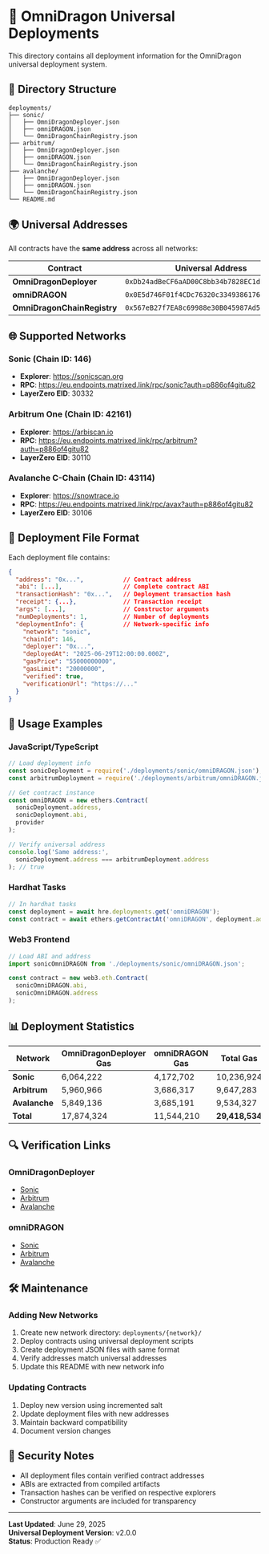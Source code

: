 # 🚀 OmniDragon Universal Deployments

This directory contains all deployment information for the OmniDragon universal deployment system.

## 📁 Directory Structure

```
deployments/
├── sonic/
│   ├── OmniDragonDeployer.json
│   ├── omniDRAGON.json
│   └── OmniDragonChainRegistry.json
├── arbitrum/
│   ├── OmniDragonDeployer.json
│   ├── omniDRAGON.json
│   └── OmniDragonChainRegistry.json
├── avalanche/
│   ├── OmniDragonDeployer.json
│   ├── omniDRAGON.json
│   └── OmniDragonChainRegistry.json
└── README.md
```

## 🌍 Universal Addresses

All contracts have the **same address** across all networks:

| Contract | Universal Address |
|----------|------------------|
| **OmniDragonDeployer** | `0xDb24adBeCF6aAD00C8bb34b7828EC1dd095c2e2C` |
| **omniDRAGON** | `0x0E5d746F01f4CDc76320c3349386176a873eAa40` |
| **OmniDragonChainRegistry** | `0x567eB27f7EA8c69988e30B045987Ad58A597685C` |

## 🌐 Supported Networks

### Sonic (Chain ID: 146)
- **Explorer**: https://sonicscan.org
- **RPC**: https://eu.endpoints.matrixed.link/rpc/sonic?auth=p886of4gitu82
- **LayerZero EID**: 30332

### Arbitrum One (Chain ID: 42161)
- **Explorer**: https://arbiscan.io
- **RPC**: https://eu.endpoints.matrixed.link/rpc/arbitrum?auth=p886of4gitu82
- **LayerZero EID**: 30110

### Avalanche C-Chain (Chain ID: 43114)
- **Explorer**: https://snowtrace.io
- **RPC**: https://eu.endpoints.matrixed.link/rpc/avax?auth=p886of4gitu82
- **LayerZero EID**: 30106

## 📄 Deployment File Format

Each deployment file contains:

```json
{
  "address": "0x...",           // Contract address
  "abi": [...],                 // Complete contract ABI
  "transactionHash": "0x...",   // Deployment transaction hash
  "receipt": {...},             // Transaction receipt
  "args": [...],                // Constructor arguments
  "numDeployments": 1,          // Number of deployments
  "deploymentInfo": {           // Network-specific info
    "network": "sonic",
    "chainId": 146,
    "deployer": "0x...",
    "deployedAt": "2025-06-29T12:00:00.000Z",
    "gasPrice": "55000000000",
    "gasLimit": "20000000",
    "verified": true,
    "verificationUrl": "https://..."
  }
}
```

## 🔧 Usage Examples

### JavaScript/TypeScript

```javascript
// Load deployment info
const sonicDeployment = require('./deployments/sonic/omniDRAGON.json');
const arbitrumDeployment = require('./deployments/arbitrum/omniDRAGON.json');

// Get contract instance
const omniDRAGON = new ethers.Contract(
  sonicDeployment.address,
  sonicDeployment.abi,
  provider
);

// Verify universal address
console.log('Same address:', 
  sonicDeployment.address === arbitrumDeployment.address
); // true
```

### Hardhat Tasks

```javascript
// In hardhat tasks
const deployment = await hre.deployments.get('omniDRAGON');
const contract = await ethers.getContractAt('omniDRAGON', deployment.address);
```

### Web3 Frontend

```javascript
// Load ABI and address
import sonicOmniDRAGON from './deployments/sonic/omniDRAGON.json';

const contract = new web3.eth.Contract(
  sonicOmniDRAGON.abi,
  sonicOmniDRAGON.address
);
```

## 📊 Deployment Statistics

| Network | OmniDragonDeployer Gas | omniDRAGON Gas | Total Gas |
|---------|----------------------|----------------|-----------|
| **Sonic** | 6,064,222 | 4,172,702 | 10,236,924 |
| **Arbitrum** | 5,960,966 | 3,686,317 | 9,647,283 |
| **Avalanche** | 5,849,136 | 3,685,191 | 9,534,327 |
| **Total** | 17,874,324 | 11,544,210 | **29,418,534** |

## 🔍 Verification Links

### OmniDragonDeployer
- [Sonic](https://sonicscan.org/address/0xDb24adBeCF6aAD00C8bb34b7828EC1dd095c2e2C#code)
- [Arbitrum](https://arbiscan.io/address/0xDb24adBeCF6aAD00C8bb34b7828EC1dd095c2e2C#code)
- [Avalanche](https://snowtrace.io/address/0xDb24adBeCF6aAD00C8bb34b7828EC1dd095c2e2C#code)

### omniDRAGON
- [Sonic](https://sonicscan.org/address/0x0E5d746F01f4CDc76320c3349386176a873eAa40#code)
- [Arbitrum](https://arbiscan.io/address/0x0E5d746F01f4CDc76320c3349386176a873eAa40#code)
- [Avalanche](https://snowtrace.io/address/0x0E5d746F01f4CDc76320c3349386176a873eAa40#code)

## 🛠️ Maintenance

### Adding New Networks

1. Create new network directory: `deployments/{network}/`
2. Deploy contracts using universal deployment scripts
3. Create deployment JSON files with same format
4. Verify addresses match universal addresses
5. Update this README with new network info

### Updating Contracts

1. Deploy new version using incremented salt
2. Update deployment files with new addresses
3. Maintain backward compatibility
4. Document version changes

## 🔐 Security Notes

- All deployment files contain verified contract addresses
- ABIs are extracted from compiled artifacts
- Transaction hashes can be verified on respective explorers
- Constructor arguments are included for transparency

---

**Last Updated**: June 29, 2025  
**Universal Deployment Version**: v2.0.0  
**Status**: Production Ready ✅ 